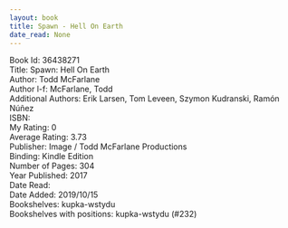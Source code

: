 ```yaml
---
layout: book
title: Spawn - Hell On Earth
date_read: None
---
```


Book Id: 36438271<br />
Title: Spawn: Hell On Earth<br />
Author: Todd McFarlane<br />
Author l-f: McFarlane, Todd<br />
Additional Authors: Erik Larsen, Tom Leveen, Szymon Kudranski, Ramón Núñez<br />
ISBN: <br />
My Rating: 0<br />
Average Rating: 3.73<br />
Publisher: Image / Todd McFarlane Productions<br />
Binding: Kindle Edition<br />
Number of Pages: 304<br />
Year Published: 2017<br />
Date Read: <br />
Date Added: 2019/10/15<br />
Bookshelves: kupka-wstydu<br />
Bookshelves with positions: kupka-wstydu (#232)<br />

